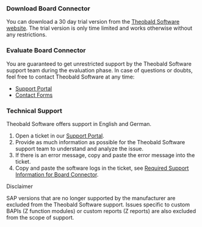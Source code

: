 ### Download Board Connector

You can download a 30 day trial version from the [Theobald Software website](https://theobald-software.com/en/download-trial/). The trial version is only time limited and works otherwise without any restrictions.

### Evaluate Board Connector

You are guaranteed to get unrestricted support by the Theobald Software support team during the evaluation phase. In case of questions or doubts, feel free to contact Theobald Software at any time:

- [Support Portal](https://support.theobald-software.com)
- [Contact Forms](https://theobald-software.com/en/contact/)

### Technical Support

Theobald Software offers support in English and German.

1. Open a ticket in our [Support Portal](https://support.theobald-software.com).
1. Provide as much information as possible for the Theobald Software support team to understand and analyze the issue.
1. If there is an error message, copy and paste the error message into the ticket.
1. Copy and paste the software logs in the ticket, see [Required Support Information for Board Connector](https://support.theobald-software.com/helpdesk/KB/View/14975-required-support-information-for-board-connector).

Disclaimer

SAP versions that are no longer supported by the manufacturer are excluded from the Theobald Software support. Issues specific to custom BAPIs (Z function modules) or custom reports (Z reports) are also excluded from the scope of support.
